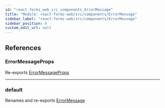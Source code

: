 ```yaml
---
id: "react_formz_web_src_components_ErrorMessage"
title: "Module: react-formz-web/src/components/ErrorMessage"
sidebar_label: "react-formz-web/src/components/ErrorMessage"
sidebar_position: 0
custom_edit_url: null
---
```


## References

### ErrorMessageProps

Re-exports [ErrorMessageProps](../interfaces/react_formz_web_src_components_ErrorMessage_ErrorMessage_types.ErrorMessageProps.md)

___

### default

Renames and re-exports [ErrorMessage](react_formz_web_src_components_ErrorMessage_ErrorMessage.md#errormessage)
